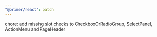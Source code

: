 ```yaml
---
"@primer/react": patch
---
```


chore: add missing slot checks to CheckboxOrRadioGroup, SelectPanel, ActionMenu and PageHeader
